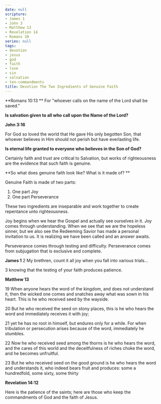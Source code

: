 ```yaml
---
date: null
scripture:
- James 1
- John 3
- Matthew 13
- Revelation 14
- Romans 10
series: null
tags:
- devotion
- jesus
- god
- faith
- love
- sin
- salvation
- ten-commandments
title: Devotion The Two Ingredients of Genuine Faith
---
```



**Romans 10:13 **
For "whoever calls on the name of the Lord shall be saved."

**Is salvation given to all who call upon the Name of the Lord?**

**John 3:16**

For God so loved the world that He gave His only begotten Son, that whoever believes in Him should not perish but have everlasting life.

**Is eternal life granted to everyone who believes in the Son of God?**

Certainly faith and trust are critical to Salvation, but works of righteousness are the evidence that such faith is genuine.

**So what does genuine faith look like? What is it made of? **

Genuine Faith is made of two parts:
1. One part Joy
2. One part Perseverance

These two ingredients are inseparable and work together to create repentance unto righteousness.

Joy begins when we hear the Gospel and actually see ourselves in it. Joy comes through understanding. When we see that we are the hopeless sinner, but we also see the Redeeming Savior has made a personal invitation to us. It is realizing we have been called and an answer awaits.

Perseverance comes through testing and difficulty. Perseverance comes from subjugation that is exclusive and complete.

**James 1**
2 My brethren, count it all joy when you fall into various trials...

3 knowing that the testing of your faith produces patience.

**Matthew 13**

19 When anyone hears the word of the kingdom, and does not understand it, then the wicked one comes and snatches away what was sown in his heart. This is he who received seed by the wayside.

20 But he who received the seed on stony places, this is he who hears the word and immediately receives it with joy;

21 yet he has no root in himself, but endures only for a while. For when tribulation or persecution arises because of the word, immediately he stumbles.

22 Now he who received seed among the thorns is he who hears the word, and the cares of this world and the deceitfulness of riches choke the word, and he becomes unfruitful.

23 But he who received seed on the good ground is he who hears the word and understands it, who indeed bears fruit and produces: some a hundredfold, some sixty, some thirty

**Revelation 14:12**

Here is the patience of the saints; here are those who keep the commandments of God and the faith of Jesus.